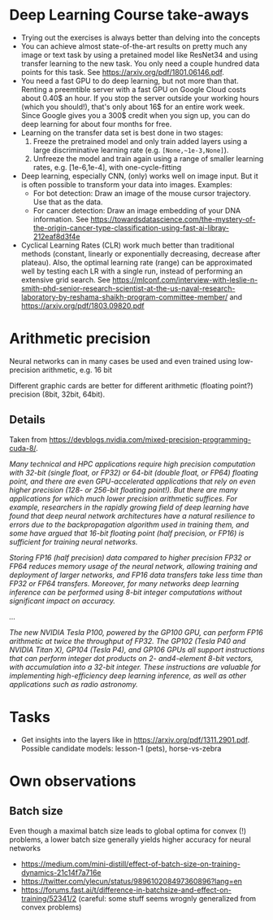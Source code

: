 # Deep Learning Course take-aways

- Trying out the exercises is always better than delving into the concepts
- You can achieve almost state-of-the-art results on pretty much any image or text task by using a pretained model like ResNet34 and using transfer learning to the new task. You only need a couple hundred data points for this task. See https://arxiv.org/pdf/1801.06146.pdf.
- You need a fast GPU to do deep learning, but not more than that. Renting a preemtible server with a fast GPU on Google Cloud costs about 0.40$ an hour. If you stop the server outside your working hours (which you should!), that's only about 16$ for an entire work week. Since Google gives you a 300$ credit when you sign up, you can do deep learning for about four months for free.
- Learning on the transfer data set is best done in two stages:
  1. Freeze the pretrained model and only train added layers using a large discriminative learning rate (e.g. `[None,~1e-3,None]`).
  2. Unfreeze the model and train again using a range of smaller learning rates, e.g. \[1e-6,1e-4\], with one-cycle-fitting
- Deep learning, especially CNN, (only) works well on image input. But it is often possible to transform your data into images. Examples:
  - For bot detection: Draw an image of the mouse cursor trajectory. Use that as the data.
  - For cancer detection: Draw an image embedding of your DNA information. See https://towardsdatascience.com/the-mystery-of-the-origin-cancer-type-classification-using-fast-ai-libray-212eaf8d3f4e
- Cyclical Learning Rates (CLR) work much better than traditional methods (constant, linearly or exponentially decreasing, decrease after plateau). Also, the optimal learning rate (range) can be approximated well by testing each LR with a single run, instead of performing an extensive grid search. See https://mlconf.com/interview-with-leslie-n-smith-phd-senior-research-scientist-at-the-us-naval-research-laboratory-by-reshama-shaikh-program-committee-member/ and https://arxiv.org/pdf/1803.09820.pdf

# Arithmetic precision
Neural networks can in many cases be used and even trained using low-precision arithmetic, e.g. 16 bit

Different graphic cards are better for different arithmetic (floating point?) precision (8bit, 32bit, 64bit).

## Details
Taken from https://devblogs.nvidia.com/mixed-precision-programming-cuda-8/.

_Many technical and HPC applications require high precision computation with 32-bit (single float, or FP32) or 64-bit (double float, or FP64) floating point, and there are even GPU-accelerated applications that rely on even higher precision (128- or 256-bit floating point!). But there are many applications for which much lower precision arithmetic suffices. For example, researchers in the rapidly growing field of deep learning have found that deep neural network architectures have a natural resilience to errors due to the backpropagation algorithm used in training them, and some have argued that 16-bit floating point (half precision, or FP16) is sufficient for training neural networks._

_Storing FP16 (half precision) data compared to higher precision FP32 or FP64 reduces memory usage of the neural network, allowing training and deployment of larger networks, and FP16 data transfers take less time than FP32 or FP64 transfers. Moreover, for many networks deep learning inference can be performed using 8-bit integer computations without significant impact on accuracy._

_..._

_The new NVIDIA Tesla P100, powered by the GP100 GPU, can perform FP16 arithmetic at twice the throughput of FP32. The GP102 (Tesla P40 and NVIDIA Titan X), GP104 (Tesla P4), and GP106 GPUs all support instructions that can perform integer dot products on 2- and4-element 8-bit vectors, with accumulation into a 32-bit integer. These instructions are valuable for implementing high-efficiency deep learning inference, as well as other applications such as radio astronomy._

# Tasks

- Get insights into the layers like in https://arxiv.org/pdf/1311.2901.pdf. Possible candidate models: lesson-1 (pets), horse-vs-zebra

# Own observations

## Batch size
Even though a maximal batch size leads to global optima for convex (!) problems, a lower batch size generally yields higher accuracy for neural networks

- https://medium.com/mini-distill/effect-of-batch-size-on-training-dynamics-21c14f7a716e
- https://twitter.com/ylecun/status/989610208497360896?lang=en
- https://forums.fast.ai/t/difference-in-batchsize-and-effect-on-training/52341/2 (careful: some stuff seems wrognly generalized from convex problems)
